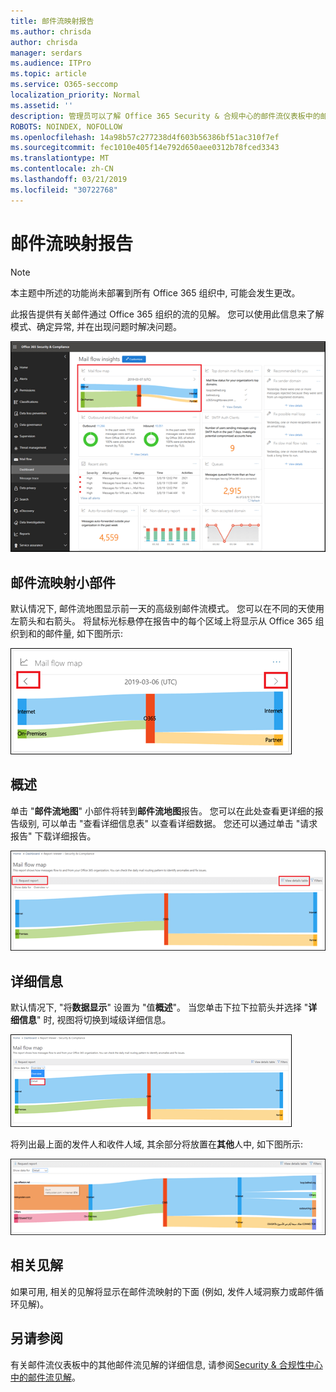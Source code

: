 ```yaml
---
title: 邮件流映射报告
ms.author: chrisda
author: chrisda
manager: serdars
ms.audience: ITPro
ms.topic: article
ms.service: O365-seccomp
localization_priority: Normal
ms.assetid: ''
description: 管理员可以了解 Office 365 Security & 合规中心的邮件流仪表板中的邮件流映射报告。
ROBOTS: NOINDEX, NOFOLLOW
ms.openlocfilehash: 14a98b57c277238d4f603b56386bf51ac310f7ef
ms.sourcegitcommit: fec1010e405f14e792d650aee0312b78fced3343
ms.translationtype: MT
ms.contentlocale: zh-CN
ms.lasthandoff: 03/21/2019
ms.locfileid: "30722768"
---
```

# <a name="mail-flow-map-report"></a>邮件流映射报告

> [!NOTE]
> 本主题中所述的功能尚未部署到所有 Office 365 组织中, 可能会发生更改。

此报告提供有关邮件通过 Office 365 组织的流的见解。 您可以使用此信息来了解模式、确定异常, 并在出现问题时解决问题。

!["Office 365 Security & 合规中心" 的 "邮件流" 仪表板中的邮件流映射报告](media/mail-flow-map-selected.png)

## <a name="mail-flow-map-widget"></a>邮件流映射小部件

默认情况下, 邮件流地图显示前一天的高级别邮件流模式。 您可以在不同的天使用左箭头和右箭头。 将鼠标光标悬停在报告中的每个区域上将显示从 Office 365 组织到和的邮件量, 如下图所示:

![邮件流映射小组件中的向左和向右箭头](media/mail-flow-map-widget.png)

## <a name="overview"></a>概述

单击 "**邮件流地图**" 小部件将转到**邮件流地图**报告。 您可以在此处查看更详细的报告级别, 可以单击 "查看详细信息表" 以查看详细数据。 您还可以通过单击 "请求报告" 下载详细报告。

![邮件流映射报告中的概述视图](media/mail-flow-map-overview.png)

## <a name="details"></a>详细信息

默认情况下, "将**数据显示**" 设置为 "值**概述**"。 当您单击下拉下拉箭头并选择 "**详细信息**" 时, 视图将切换到域级详细信息。

![在邮件流映射报告中选择 "在概述视图中显示数据中的详细信息"](media/mail-flow-map-select-detail.png)

将列出最上面的发件人和收件人域, 其余部分将放置在**其他**人中, 如下图所示:

![邮件流映射报告中的详细信息视图](media/mail-flow-map-detail.png)

## <a name="related-insights"></a>相关见解

如果可用, 相关的见解将显示在邮件流映射的下面 (例如, 发件人域洞察力或邮件循环见解)。

## <a name="see-also"></a>另请参阅

有关邮件流仪表板中的其他邮件流见解的详细信息, 请参阅[Security & 合规性中心中的邮件流见解](mail-flow-insights-v2.md)。